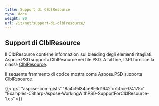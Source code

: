 ```yaml
---
title: Support di ClblResource
type: docs
weight: 80
url: /it/net/support-di-clblresource/
---
```


## **Support di ClblResource**
Il ClblResource contiene informazioni sul blending degli elementi ritagliati. Aspose.PSD supporta ClblResource nei file PSD. A tal fine, l'API fornisce la classe [ClblResource](https://reference.aspose.com/net/psd/aspose.psd.fileformats.psd.layers.layerresources/clblresource).

Il seguente frammento di codice mostra come Aspose.PSD supporta ClblResource.

{{< gist "aspose-com-gists" "8a4c9d34ce856d1642fc7c0ce974175c" "Examples-CSharp-Aspose-WorkingWithPSD-SupportForClblResource-1.cs" >}}
